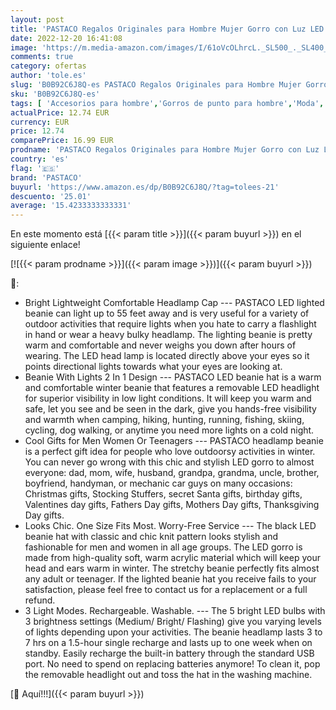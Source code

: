 ```yaml
---
layout: post
title: 'PASTACO Regalos Originales para Hombre Mujer Gorro con Luz LED  Regalos Navidad Originales Gorro Linterna Regalo Papa Madre Unisex Gorro para Correr Caza Camping Asar Camuflaje Verde  Talla Única'
date: 2022-12-20 16:41:08
image: 'https://m.media-amazon.com/images/I/61oVcOLhrcL._SL500_._SL400_.jpg'
comments: true
category: ofertas
author: 'tole.es'
slug: 'B0B92C6J8Q-es PASTACO Regalos Originales para Hombre Mujer Gorro con Luz...'
sku: 'B0B92C6J8Q-es'
tags: [ 'Accesorios para hombre','Gorros de punto para hombre','Moda','Moda Hombre','Ropa de hombre','Sombreros y gorras para hombre','navidad','pastaco','🇪🇸', ]
actualPrice: 12.74 EUR
currency: EUR
price: 12.74
comparePrice: 16.99 EUR
prodname: 'PASTACO Regalos Originales para Hombre Mujer Gorro con Luz LED  Regalos Navidad Originales Gorro Linterna Regalo Papa Madre Unisex Gorro para Correr Caza Camping Asar Camuflaje Verde  Talla Única'
country: 'es'
flag: '🇪🇸'
brand: 'PASTACO'
buyurl: 'https://www.amazon.es/dp/B0B92C6J8Q/?tag=tolees-21'
descuento: '25.01'
average: '15.4233333333331'
---
```


En este momento está [{{< param title >}}]({{< param buyurl >}}) en el siguiente enlace!

[![{{< param prodname >}}]({{< param image >}})]({{< param buyurl >}})

🔎:

- Bright Lightweight Comfortable Headlamp Cap --- PASTACO LED lighted beanie can light up to 55 feet away and is very useful for a variety of outdoor activities that require lights when you hate to carry a flashlight in hand or wear a heavy bulky headlamp. The lighting beanie is pretty warm and comfortable and never weighs you down after hours of wearing. The LED head lamp is located directly above your eyes so it points directional lights towards what your eyes are looking at.
- Beanie With Lights 2 In 1 Design --- PASTACO LED beanie hat is a warm and comfortable winter beanie that features a removable LED headlight for superior visibility in low light conditions. It will keep you warm and safe, let you see and be seen in the dark, give you hands-free visibility and warmth when camping, hiking, hunting, running, fishing, skiing, cycling, dog walking, or anytime you need more lights on a cold night.
- Cool Gifts for Men Women Or Teenagers --- PASTACO headlamp beanie is a perfect gift idea for people who love outdoorsy activities in winter. You can never go wrong with this chic and stylish LED gorro to almost everyone: dad, mom, wife, husband, grandpa, grandma, uncle, brother, boyfriend, handyman, or mechanic car guys on many occasions: Christmas gifts, Stocking Stuffers, secret Santa gifts, birthday gifts, Valentines day gifts, Fathers Day gifts, Mothers Day gifts, Thanksgiving Day gifts.
- Looks Chic. One Size Fits Most. Worry-Free Service --- The black LED beanie hat with classic and chic knit pattern looks stylish and fashionable for men and women in all age groups. The LED gorro is made from high-quality soft, warm acrylic material which will keep your head and ears warm in winter. The stretchy beanie perfectly fits almost any adult or teenager. If the lighted beanie hat you receive fails to your satisfaction, please feel free to contact us for a replacement or a full refund.
- 3 Light Modes. Rechargeable. Washable. --- The 5 bright LED bulbs with 3 brightness settings (Medium/ Bright/ Flashing) give you varying levels of lights depending upon your activities. The beanie headlamp lasts 3 to 7 hrs on a 1.5-hour single recharge and lasts up to one week when on standby. Easily recharge the built-in battery through the standard USB port. No need to spend on replacing batteries anymore! To clean it, pop the removable headlight out and toss the hat in the washing machine.

[🛒 Aquí!!!]({{< param buyurl >}})

